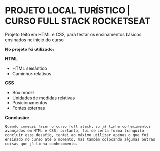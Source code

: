 # PROJETO LOCAL TURÍSTICO | CURSO FULL STACK ROCKETSEAT

Projeto feito em HTML e CSS, para testar os ensinamentos básicos ensinados no inicio do curso.

<strong>No projeto foi utilizado:</strong>

<strong>HTML</strong>

* HTML semântico
* Caminhos relativos

<strong>CSS</strong>

* Box model
* Unidades de medidas relativas
* Posicionamentos
* Fontes externas

<strong>Conclusão:</strong>
```
Quando comecei fazer o curso full stack, eu já tinha conhecimentos avançados em HTML e CSS, portanto, foi de certa forma tranquilo concluir esse desafio, tentei ao máximo utilizar apenas o que foi ensinado no curso até o momento, mas também colocando algumas outras coisas que já tinha conhecimento. 
```
